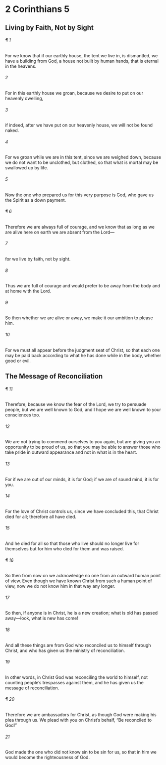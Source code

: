 # 2 Corinthians 5
## Living by Faith, Not by Sight
###### ¶ 1
For we know that if our earthly house, the tent we live in, is dismantled, we have a building from God, a house not built by human hands, that is eternal in the heavens.
###### 2
For in this earthly house we groan, because we desire to put on our heavenly dwelling,
###### 3
if indeed, after we have put on our heavenly house, we will not be found naked.
###### 4
For we groan while we are in this tent, since we are weighed down, because we do not want to be unclothed, but clothed, so that what is mortal may be swallowed up by life.
###### 5
Now the one who prepared us for this very purpose is God, who gave us the Spirit as a down payment.
###### ¶ 6
Therefore we are always full of courage, and we know that as long as we are alive here on earth we are absent from the Lord—
###### 7
for we live by faith, not by sight.
###### 8
Thus we are full of courage and would prefer to be away from the body and at home with the Lord.
###### 9
So then whether we are alive or away, we make it our ambition to please him.
###### 10
For we must all appear before the judgment seat of Christ, so that each one may be paid back according to what he has done while in the body, whether good or evil.
## The Message of Reconciliation
###### ¶ 11
Therefore, because we know the fear of the Lord, we try to persuade people, but we are well known to God, and I hope we are well known to your consciences too.
###### 12
We are not trying to commend ourselves to you again, but are giving you an opportunity to be proud of us, so that you may be able to answer those who take pride in outward appearance and not in what is in the heart.
###### 13
For if we are out of our minds, it is for God; if we are of sound mind, it is for you.
###### 14
For the love of Christ controls us, since we have concluded this, that Christ died for all; therefore all have died.
###### 15
And he died for all so that those who live should no longer live for themselves but for him who died for them and was raised.
###### ¶ 16
So then from now on we acknowledge no one from an outward human point of view. Even though we have known Christ from such a human point of view, now we do not know him in that way any longer.
###### 17
So then, if anyone is in Christ, he is a new creation; what is old has passed away—look, what is new has come!
###### 18
And all these things are from God who reconciled us to himself through Christ, and who has given us the ministry of reconciliation.
###### 19
In other words, in Christ God was reconciling the world to himself, not counting people’s trespasses against them, and he has given us the message of reconciliation.
###### ¶ 20
Therefore we are ambassadors for Christ, as though God were making his plea through us. We plead with you on Christ’s behalf, “Be reconciled to God!”
###### 21
God made the one who did not know sin to be sin for us, so that in him we would become the righteousness of God.
